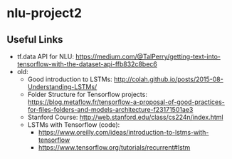 # nlu-project2

Useful Links
---------
* tf.data API for NLU: https://medium.com/@TalPerry/getting-text-into-tensorflow-with-the-dataset-api-ffb832c8bec6
* old:
	* Good introduction to LSTMs: http://colah.github.io/posts/2015-08-Understanding-LSTMs/
	* Folder Structure for Tensorflow projects: https://blog.metaflow.fr/tensorflow-a-proposal-of-good-practices-for-files-folders-and-models-architecture-f23171501ae3
	* Stanford Course: http://web.stanford.edu/class/cs224n/index.html
	* LSTMs with Tensorflow (code):
		* https://www.oreilly.com/ideas/introduction-to-lstms-with-tensorflow
		* https://www.tensorflow.org/tutorials/recurrent#lstm
